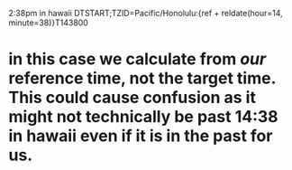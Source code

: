 2:38pm in hawaii
DTSTART;TZID=Pacific/Honolulu:{ref + reldate(hour=14, minute=38)}T143800
# in this case we calculate from *our* reference time, not the target time. This could cause confusion as it might not technically be past 14:38 in hawaii even if it is in the past for us.
